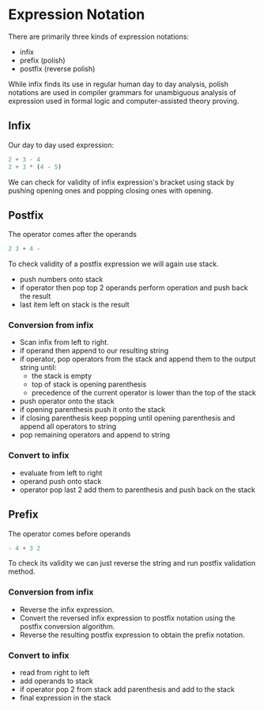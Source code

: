 # Expression Notation

There are primarily three kinds of expression notations:
- infix
- prefix (polish)
- postfix (reverse polish)

While infix finds its use in regular human day to day analysis, polish notations are used in compiler grammars for unambiguous analysis of expression used in formal logic and computer-assisted theory proving.

## Infix

Our day to day used expression:
```python
2 + 3 - 4
2 + 3 * (4 - 5)
```

We can check for validity of infix expression's bracket using stack by pushing opening ones and popping closing ones with opening.

## Postfix

The operator comes after the operands
```python
2 3 + 4 -
```

To check validity of a postfix expression we will again use stack.
- push numbers onto stack
- if operator then pop top 2 operands perform operation and push back the result
- last item left on stack is the result

### Conversion from infix
- Scan infix from left to right.
- if operand then append to our resulting string
- if operator, pop operators from the stack and append them to the output string until:
  - the stack is empty
  - top of stack is opening parenthesis
  - precedence of the current operator is lower than the top of the stack
- push operator onto the stack
- if opening parenthesis push it onto the stack
- if closing parenthesis keep popping until opening parenthesis and append all operators to string
- pop remaining operators and append to string

### Convert to infix
- evaluate from left to right
- operand push onto stack
- operator pop last 2 add them to parenthesis and push back on the stack

## Prefix

The operator comes before operands
```python
- 4 + 3 2
```

To check its validity we can just reverse the string and run postfix validation method.

### Conversion from infix
- Reverse the infix expression.
- Convert the reversed infix expression to postfix notation using the postfix conversion algorithm.
- Reverse the resulting postfix expression to obtain the prefix notation.

### Convert to infix
- read from right to left
- add operands to stack
- if operator pop 2 from stack add parenthesis and add to the stack
- final expression in the stack
